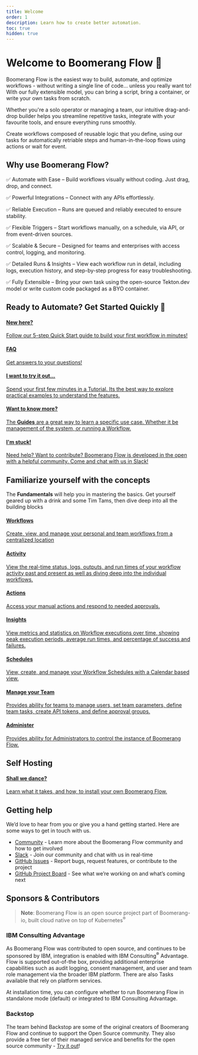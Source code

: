 ```yaml
---
title: Welcome
order: 1
description: Learn how to create better automation.
toc: true
hidden: true
---
```


# Welcome to Boomerang Flow 👋

Boomerang Flow is the easiest way to build, automate, and optimize workflows - without writing a single line of code... unless you really want to! With our fully extensible model, you can bring a script, bring a container, or write your own tasks from scratch.

Whether you're a solo operator or managing a team, our intuitive drag-and-drop builder helps you streamline repetitive tasks, integrate with your favourite tools, and ensure everything runs smoothly.

Create workflows composed of reusable logic that you define, using our tasks for automatically retriable steps and human-in-the-loop flows using actions or wait for event.

## Why use Boomerang Flow?

✅ Automate with Ease – Build workflows visually without coding. Just drag, drop, and connect.

✅ Powerful Integrations – Connect with any APIs effortlessly.

✅ Reliable Execution – Runs are queued and reliably executed to ensure stability.

✅ Flexible Triggers – Start workflows manually, on a schedule, via API, or from event-driven sources.

✅ Scalable & Secure – Designed for teams and enterprises with access control, logging, and monitoring.

✅ Detailed Runs & Insights – View each workflow run in detail, including logs, execution history, and step-by-step progress for easy troubleshooting.

✅ Fully Extensible – Bring your own task using the open-source Tekton.dev model or write custom code packaged as a BYO container.

## Ready to Automate? Get Started Quickly 🎯

<docs-cards>
  <a href="/introduction/getting-started" aria-label="Getting Started">
    <docs-card>
      <h4 class="text-blue-brand">New here?</h4>
      <p>Follow our 5-step Quick Start guide to build your first workflow in minutes!</p>
    </docs-card>
  </a>
  <a href="/introduction/faq" aria-label="Frequently Asked Questions">
    <docs-card>
      <h4 class="text-blue-brand">FAQ</h4>
      <p>Get answers to your questions!</p>
    </docs-card>
  </a>
  <a href="/tutorials/github-issues-bot" aria-label="Take a tutorial for a spin.">
    <docs-card>
      <h4 class="text-green-brand">I want to try it out...</h4>
      <p>Spend your first few minutes in a <span style="text-decoration:underline">Tutorial</span>. Its the best way to explore practical examples to understand the features.</p>
    </docs-card>
  </a>
  <a href="/guides/management" aria-label="Want to know more?">
    <docs-card>
      <h4 class="text-green-brand">Want to know more?</h4>
      <p>The <b>Guides</b> are a great way to learn a specific use case. Whether it be management of the system, or running a Workflow.</p>
    </docs-card>
  </a>
  <a href="https://join.slack.com/t/boomerang-io/shared_invite/zt-pxo2yw2o-c3~6YvWkKNrKIwhIBAKhaw" aria-label="Remix API" target="_blank">
    <docs-card>
      <h4 class="text-red-brand">I'm stuck!</h4>
      <p>Need help? Want to contribute? Boomerang Flow is developed in the open with a helpful community. Come and chat with us in Slack!</p>
    </docs-card>
  </a>
</docs-cards>

## Familiarize yourself with the concepts

The <b>Fundamentals</b> will help you in mastering the basics. Get yourself geared up with a drink and some Tim Tams, then dive deep into all the building blocks

<docs-cards>
  <a href="../fundamentals/workflows" aria-label="Workflows">
    <docs-card>
      <h4 class="text-blue-brand">Workflows</h4>
      <p>Create, view, and manage your personal and team workflows from a centralized location</p>
    </docs-card>
  </a>
  <a href="../fundamentals/activity" aria-label="Activity">
    <docs-card>
      <h4 class="text-blue-brand">Activity</h4>
      <p>View the real-time status, logs, outputs, and run times of your workflow activity past and present as well as diving deep into the individual workflows.</p>
    </docs-card>
  </a>
  <a href="../fundamentals/actions" aria-label="Actions">
    <docs-card>
      <h4 class="text-blue-brand">Actions</h4>
      <p>Access your manual actions and respond to needed approvals.</p>
    </docs-card>
  </a>
  <a href="../fundamentals/insights" aria-label="Insights">
    <docs-card>
      <h4 class="text-blue-brand">Insights</h4>
      <p>View metrics and statistics on Workflow executions over time, showing peak execution periods, average run times, and percentage of success and failures.</p>
    </docs-card>
  </a>
  <a href="../fundamentals/schedules" aria-label="Schedules">
    <docs-card>
      <h4 class="text-blue-brand">Schedules</h4>
      <p>View, create, and manage your Workflow Schedules with a Calendar based view.</p>
    </docs-card>
  </a>
  <a href="../fundamentals/manage" aria-label="Manage your Team">
    <docs-card>
      <h4 class="text-blue-brand">Manage your Team</h4>
      <p>Provides ability for teams to manage users, set team parameters, define team tasks, create API tokens, and define approval groups.</p>
    </docs-card>
  </a>
  <a href="../fundamentals/administer" aria-label="Administer">
    <docs-card>
      <h4 class="text-blue-brand">Administer</h4>
      <p>Provides ability for Administrators to control the instance of Boomerang Flow.</p>
    </docs-card>
  </a>
</docs-cards>

## Self Hosting

<docs-cards>
  <a href="/installation/installing" aria-label="Installation steps">
    <docs-card>
      <h4 class="text-green-brand">Shall we dance?</h4>
      <p>Learn what it takes, and how, to install your own Boomerang Flow.</p>
    </docs-card>
  </a>
</docs-cards>

## Getting help

We’d love to hear from you or give you a hand getting started. Here are some ways to get in touch with us.

- [Community](https://github.com/boomerang-io/community) - Learn more about the Boomerang Flow community and how to get involved
- [Slack](https://join.slack.com/t/boomerang-io/shared_invite/zt-pxo2yw2o-c3~6YvWkKNrKIwhIBAKhaw) - Join our community and chat with us in real-time
- [GitHub Issues](https://github.com/features/issues) - Report bugs, request features, or contribute to the project
- [GitHub Project Board](https://github.com/orgs/boomerang-io/projects/4/views/1) - See what we’re working on and what’s coming next

## Sponsors & Contributors

> **Note**: Boomerang Flow is an open source project part of Boomerang-io, built cloud native on top of Kubernetes<sup>®</sup>

### IBM Consulting Advantage

As Boomerang Flow was contributed to open source, and continues to be sponsored by IBM, integration is enabled with IBM Consulting<sup>®</sup> Advantage. Flow is supported out-of-the box, providing additional enterprise capabilities such as audit logging, consent management, and user and team role management via the broader IBM platform. There are also Tasks available that rely on platform services.

At installation time, you can configure whether to run Boomerang Flow in standalone mode (default) or integrated to IBM Consulting Advantage.

### Backstop

The team behind Backstop are some of the original creators of Boomerang Flow and continue to support the Open Source community. They also provide a free tier of their managed service and benefits for the open source community - [Try it out](https://useboomerang.io/flow/try)!
